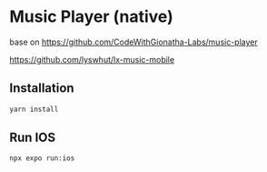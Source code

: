 # Music Player (native)
base on 
https://github.com/CodeWithGionatha-Labs/music-player

https://github.com/lyswhut/lx-music-mobile
## Installation

```bash
yarn install
```

## Run IOS

```bash
npx expo run:ios
```
